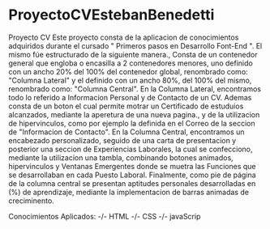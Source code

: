 # ProyectoCVEstebanBenedetti
Proyecto CV
Este proyecto consta de la aplicacion de conocimientos adquiridos durante el cursado " Primeros pasos en Desarrollo Font-End ".
El mismo fúe estructurado de la siguiente manera., Consta de un contenedor general que engloba o encasilla a 2 contenedores menores, uno definido con un ancho 20% del 100% del contenedor global, renombrado como: "Columna Lateral" y el definido con un ancho 80%, del 100% del mismo, renombrado como: "Columna Central".
En la Columna Lateral, encontramos todo lo referido a Informacion Personal y de Contacto de un CV. Ademas consta de un boton el cual permite motrar un Certificado de estuduios alcanzados, mediante la aperetura de una nueva pagina., y de la utilizacion de hipervinculos, como por ejemplo la definida en el Correo de la seccion de "Informacion de Contacto".
En la Columna Central, encontramos un encabezado personalizado, seguido de una carta de presentacion y posterior una seccion de Experiencias Laborales, la cual se confecciono, mediante la utilizacion una tambla, combinando botones animados, hipervinculos y Ventanas Emergentes donde se muetra las Funciones que se desarrollaban en cada Puesto Laboral.
Finalmente, como pie de página de la columna central se presentan aptitudes personales desarrolladas en (%) de aprendizaje, mediante la implementacion de barras animadas de creciminento.

Conocimientos Aplicados:
 -/- HTML
 -/- CSS
 -/- javaScrip
